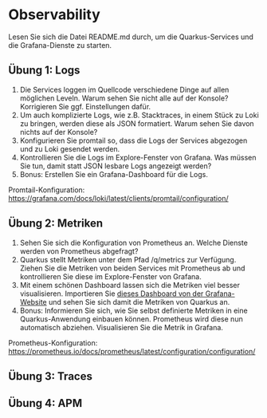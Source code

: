 # Observability

Lesen Sie sich die Datei README.md durch, um die Quarkus-Services und die Grafana-Dienste zu starten. 

## Übung 1: Logs

1. Die Services loggen im Quellcode verschiedene Dinge auf allen möglichen Leveln. Warum sehen Sie nicht alle auf der Konsole? Korrigieren Sie ggf. Einstellungen dafür.
2. Um auch komplizierte Logs, wie z.B. Stacktraces, in einem Stück zu Loki zu bringen, werden diese als JSON formatiert. Warum sehen Sie davon nichts auf der Konsole?
3. Konfigurieren Sie promtail so, dass die Logs der Services abgezogen und zu Loki gesendet werden.
4. Kontrollieren Sie die Logs im Explore-Fenster von Grafana. Was müssen Sie tun, damit statt JSON lesbare Logs angezeigt werden? 
5. Bonus: Erstellen Sie ein Grafana-Dashboard für die Logs.

Promtail-Konfiguration: https://grafana.com/docs/loki/latest/clients/promtail/configuration/

## Übung 2: Metriken

1. Sehen Sie sich die Konfiguration von Prometheus an. Welche Dienste werden von Prometheus abgefragt?
2. Quarkus stellt Metriken unter dem Pfad /q/metrics zur Verfügung. Ziehen Sie die Metriken von beiden Services mit Prometheus ab und kontrollieren Sie diese im Explore-Fenster von Grafana.
3. Mit einem schönen Dashboard lassen sich die Metriken viel besser visualisieren. Importieren Sie [dieses Dashboard von der Grafana-Website](https://grafana.com/grafana/dashboards/14370-jvm-quarkus-micrometer-metrics/) und sehen Sie sich damit die Metriken von Quarkus an.
4. Bonus: Informieren Sie sich, wie Sie selbst definierte Metriken in eine Quarkus-Anwendung einbauen können. Prometheus wird diese nun automatisch abziehen. Visualisieren Sie die Metrik in Grafana.

Prometheus-Konfiguration: https://prometheus.io/docs/prometheus/latest/configuration/configuration/ 

## Übung 3: Traces

## Übung 4: APM
